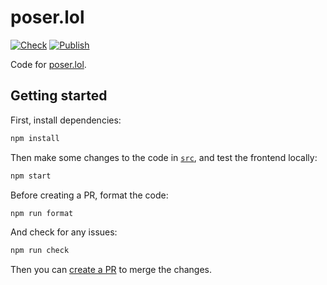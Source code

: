 # poser.lol

[![Check](https://github.com/poser-lol/poser.lol/actions/workflows/check.yml/badge.svg)](https://github.com/poser-lol/poser.lol/actions/workflows/check.yml)
[![Publish](https://github.com/poser-lol/poser.lol/actions/workflows/publish.yml/badge.svg)](https://github.com/poser-lol/poser.lol/actions/workflows/publish.yml)

Code for [poser.lol](https://poser.lol).

## Getting started

First, install dependencies:

```bash
npm install
```

Then make some changes to the code in [`src`](src), and test the frontend locally:

```bash
npm start
```

Before creating a PR, format the code:

```bash
npm run format
```

And check for any issues:

```bash
npm run check
```

Then you can [create a PR](https://docs.github.com/en/pull-requests/collaborating-with-pull-requests/proposing-changes-to-your-work-with-pull-requests/creating-a-pull-request) to merge the changes.
